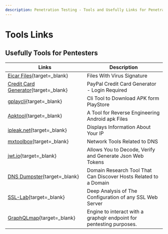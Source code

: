 ```yaml
---
description: Penetration Testing - Tools and Usefully Links for Penetration Testing
---
```


# Tools Links

## Usefully Tools for Pentesters

| Links                                                                                                | Description                                                          |
| ---------------------------------------------------------------------------------------------------- | -------------------------------------------------------------------- |
| [Eicar Files](https://github.com/fire1ce/eicar-standard-antivirus-test-files){target=\_blank}        | Files With Virus Signature                                           |
| [Credit Card Generator](https://developer.paypal.com/developer/creditCardGenerator/){target=\_blank} | PayPal Credit Card Generator - Login Required                        |
| [gplaycli](https://github.com/matlink/gplaycli){target=\_blank}                                      | Cli Tool to Download APK form PlayStore                              |
| [Apktool](https://ibotpeaches.github.io/Apktool/){target=\_blank}                                    | A Tool for Reverse Engineering Android apk Files                     |
| [ipleak.net](https://ipleak.net/){target=\_blank}                                                    | Displays Information About Your IP                                   |
| [mxtoolbox](https://mxtoolbox.com/NetworkTools.aspx){target=\_blank}                                 | Network Tools Related to DNS                                         |
| [jwt.io](https://jwt.io/){target=\_blank}                                                            | Allows You to Decode, Verify and Generate Json Web Tokens            |
| [DNS Dumpster](https://dnsdumpster.com/){target=\_blank}                                             | Domain Research Tool That Can Discover Hosts Related to a Domain     |
| [SSL-Lab](https://www.ssllabs.com/ssltest/){target=\_blank}                                          | Deep Analysis of The Configuration of any SSL Web Server             |
| [GraphQLmap](https://github.com/swisskyrepo/GraphQLmap0){target=\_blank}                             | Engine to interact with a graphqlr endpoint for pentesting purposes. |


